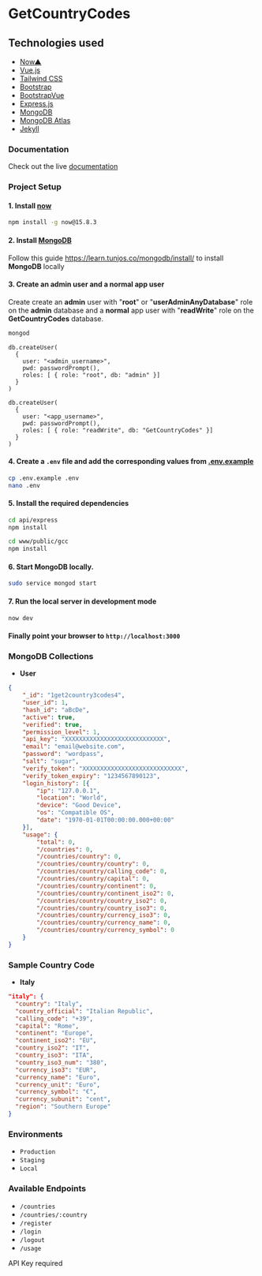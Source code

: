 # GetCountryCodes

## Technologies used
- [Now▲](https://zeit.co/now)
- [Vue.js](https://vuejs.org/)
- [Tailwind CSS](https://tailwindcss.com/)
- [Bootstrap](https://getbootstrap.com/)
- [BootstrapVue](https://bootstrap-vue.js.org/)
- [Express.js](https://expressjs.com/)
- [MongoDB](https://www.mongodb.com)
- [MongoDB Atlas](https://www.mongodb.com/cloud/atlas)
- [Jekyll](https://jekyllrb.com/)

###  Documentation
Check out the live [documentation](https://getcountrycodes.com/docs)

###  Project Setup

#### 1. Install [now](https://zeit.co/home)

```bash
npm install -g now@15.8.3
```

#### 2. Install [MongoDB](https://www.mongodb.com/)
Follow this guide https://learn.tunjos.co/mongodb/install/ to install **MongoDB** locally

#### 3. Create an admin user and a normal app user

Create create an **admin** user with "**root**" or "**userAdminAnyDatabase**" role on the **admin** database and a **normal** app user with "**readWrite**" role on the **GetCountryCodes** database.

```bash
mongod
```
```
db.createUser(
  {
    user: "<admin_username>",
    pwd: passwordPrompt(),
    roles: [ { role: "root", db: "admin" }]
  }
)
```

```
db.createUser(
  {
    user: "<app_username>",
    pwd: passwordPrompt(),
    roles: [ { role: "readWrite", db: "GetCountryCodes" }]
  }
)
```

#### 4. Create a `.env` file and add the corresponding values from [.env.example](.env.example)

```bash
cp .env.example .env
nano .env
```
#### 5. Install the required dependencies

```bash
cd api/express
npm install
```
```bash
cd www/public/gcc
npm install
```

#### 6. Start **MongoDB** locally.
```bash
sudo service mongod start
```

#### 7. Run the local server in development mode
```bash
now dev
```
#### Finally point your browser to `http://localhost:3000`

###  MongoDB Collections

- **User**
```json
{
	"_id": "1get2country3codes4",
	"user_id": 1,
	"hash_id": "aBcDe",
	"active": true,
	"verified": true,
	"permission_level": 1,
	"api_key": "XXXXXXXXXXXXXXXXXXXXXXXXXXXX",
	"email": "email@website.com",
	"password": "wordpass",
	"salt": "sugar",
	"verify_token": "XXXXXXXXXXXXXXXXXXXXXXXXXXXX",
	"verify_token_expiry": "1234567890123",
	"login_history": [{
		"ip": "127.0.0.1",
		"location": "World",
		"device": "Good Device",
		"os": "Compatible OS",
		"date": "1970-01-01T00:00:00.000+00:00"
	}],
	"usage": {
		"total": 0,
		"/countries": 0,
		"/countries/country": 0,
		"/countries/country/country": 0,
		"/countries/country/calling_code": 0,
		"/countries/country/capital": 0,
		"/countries/country/continent": 0,
		"/countries/country/continent_iso2": 0,
		"/countries/country/country_iso2": 0,
		"/countries/country/country_iso3": 0,
		"/countries/country/currency_iso3": 0,
		"/countries/country/currency_name": 0,
		"/countries/country/currency_symbol": 0
	}
}
```

###  Sample Country Code

- **Italy**
```json
"italy": {
  "country": "Italy",
  "country_official": "Italian Republic",
  "calling_code": "+39",
  "capital": "Rome",
  "continent": "Europe",
  "continent_iso2": "EU",
  "country_iso2": "IT",
  "country_iso3": "ITA",
  "country_iso3_num": "380",
  "currency_iso3": "EUR",
  "currency_name": "Euro",
  "currency_unit": "Euro",
  "currency_symbol": "€",
  "currency_subunit": "cent",
  "region": "Southern Europe"
}
```

### Environments
- `Production`
- `Staging`
- `Local`

### Available Endpoints
- `/countries`
- `/countries/:country`
- `/register`
- `/login`
- `/logout`
- `/usage`

API Key required
